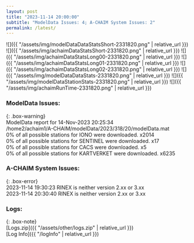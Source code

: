 ```yaml
---
layout: post
title: "2023-11-14 20:00:00"
subtitle: "ModelData Issues: 4; A-CHAIM System Issues: 2"
permalink: /latest/
---
```


![]({{ "/assets/img/modelDataDataStatsShort-2331820.png" | relative_url }})
![]({{ "/assets/img/achaimDataStatsShort-2331820.png" | relative_url }})
![]({{ "/assets/img/achaimDataStatsLong00-2331820.png" | relative_url }})
![]({{ "/assets/img/achaimDataStatsLong01-2331820.png" | relative_url }})
![]({{ "/assets/img/achaimDataStatsLong02-2331820.png" | relative_url }})
![]({{ "/assets/img/modelDataDataStats-2331820.png" | relative_url }})
![]({{ "/assets/img/modelDataStationStats-2331820.png" | relative_url }})
![]({{ "/assets/img/achaimRunTime-2331820.png" | relative_url }})


### ModelData Issues:  
  
{: .box-warning}  
 ModelData report for 14-Nov-2023 20:25:34   
 /home2/achaim1/A-CHAIM/modelData/2023/318/20/modelData.mat   
 0% of all possible stations for IONO were downloaded. x2014   
 0% of all possible stations for SENTINEL were downloaded. x17   
 0% of all possible stations for CACS were downloaded. x5   
 0% of all possible stations for KARTVERKET were downloaded. x6235   
  
### A-CHAIM System Issues:  
  
{: .box-error}  
2023-11-14 19:30:23 RINEX is neither version 2.xx or 3.xx  
2023-11-14 20:30:40 RINEX is neither version 2.xx or 3.xx  

### Logs:  
  
{: .box-note}  
[Logs.zip]({{ "/assets/other/logs.zip" | relative_url }})  
[Log Info]({{ "/logInfo" | relative_url }})  
